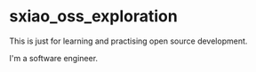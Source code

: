 # sxiao_oss_exploration
This is just for learning and practising open source development.

I'm a software engineer.

